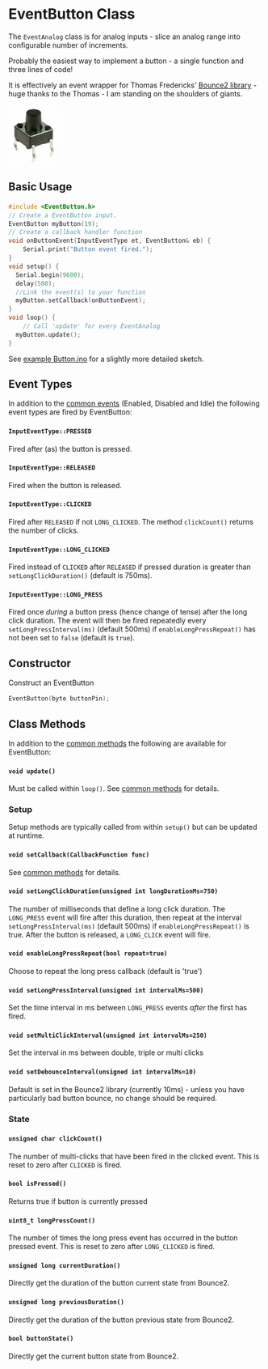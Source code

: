 # EventButton Class

The `EventAnalog` class is for analog inputs - slice an analog range into configurable number of increments. 

Probably the easiest way to implement a button - a single function and three lines of code!

It is effectively an event wrapper for Thomas Fredericks' [Bounce2 library](https://github.com/thomasfredericks/Bounce2) - huge thanks to the Thomas - I am standing on the shoulders of giants.

![button](../images/button.jpg)


## Basic Usage

```cpp
#include <EventButton.h>
// Create a EventButton input.
EventButton myButton(19);
// Create a callback handler function
void onButtonEvent(InputEventType et, EventButton& eb) {
    Serial.print("Button event fired.");
}
void setup() {
  Serial.begin(9600);
  delay(500);
  //Link the event(s) to your function
  myButton.setCallback(onButtonEvent);
}
void loop() {
    // Call 'update' for every EventAnalog
  myButton.update();
}
```
See [example Button.ino](../examples/Button/Button.ino) for a slightly more detailed sketch.


## Event Types

In addition to the [common events](Common.md#common-events) (Enabled, Disabled and Idle) the following event types are fired by EventButton:


#### `InputEventType::PRESSED`
Fired after (as) the button is pressed.

#### `InputEventType::RELEASED`
Fired when the button is released.

#### `InputEventType::CLICKED`
Fired after `RELEASED` if not `LONG_CLICKED`. The method `clickCount()` returns the number of clicks.

#### `InputEventType::LONG_CLICKED`
Fired instead of `CLICKED` after `RELEASED` if pressed duration is greater than `setLongClickDuration()` (default is 750ms).

#### `InputEventType::LONG_PRESS`
Fired once *during* a button press (hence change of tense) after the long click duration. The event will then be fired repeatedly every `setLongPressInterval(ms)` (default 500ms) if `enableLongPressRepeat()` has not been set to `false` (default is `true`).



## Constructor

Construct an EventButton
```cpp
EventButton(byte buttonPin);
```
## Class Methods

In addition to the [common methods](Common.md#common-methods) the following are available for EventButton:


#### `void update()`

Must be called within `loop()`. See [common methods](Common.md#void-update) for details.


### Setup

Setup methods are typically called from within `setup()` but can be updated at runtime.

#### `void setCallback(CallbackFunction func)`

See [common methods](Common.md#void-setcallbackcallbackfunction-func) for details.

#### `void setLongClickDuration(unsigned int longDurationMs=750)`
The number of milliseconds that define a long click duration. The `LONG_PRESS` event will fire after this duration, then repeat at the interval `setLongPressInterval(ms)` (default 500ms) if `enableLongPressRepeat()` is true. After the button is released, a `LONG_CLICK` event will fire.

#### `void enableLongPressRepeat(bool repeat=true)`
Choose to repeat the long press callback (default is 'true')

#### `void setLongPressInterval(unsigned int intervalMs=500)`
Set the time interval in ms between `LONG_PRESS` events *after* the first has fired.

#### `void setMultiClickInterval(unsigned int intervalMs=250)`
Set the interval in ms between double, triple or multi clicks

#### `void setDebounceInterval(unsigned int intervalMs=10)`
Default is set in the Bounce2 library (currently 10ms) - unless you have particularly bad button bounce, no change should be required.


### State

#### `unsigned char clickCount()`
The number of multi-clicks that have been fired in the clicked event. This is reset to zero after `CLICKED` is fired.

#### `bool isPressed()`
Returns true if button is currently pressed

#### `uint8_t longPressCount()`
The number of times the long press event has  occurred in the  button pressed event. This is reset to zero after `LONG_CLICKED` is fired.

#### `unsigned long currentDuration()`
Directly get the duration of the button current state from Bounce2.

#### `unsigned long previousDuration()`
Directly get the duration of the button previous state from Bounce2.

#### `bool buttonState()`
Directly get the current button state from Bounce2.







